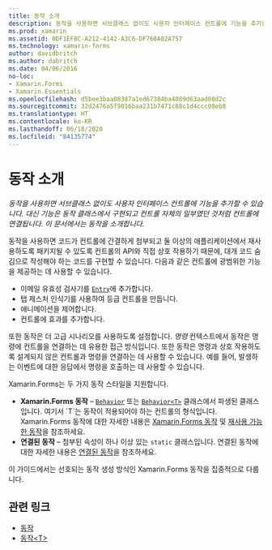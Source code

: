 ```yaml
---
title: 동작 소개
description: 동작을 사용하면 서브클래스 없이도 사용자 인터페이스 컨트롤에 기능을 추가할 수 있습니다. 대신 기능은 동작 클래스에서 구현되고 컨트롤 자체의 일부였던 것처럼 컨트롤에 연결됩니다. 이 문서에서는 동작을 소개합니다.
ms.prod: xamarin
ms.assetid: 0DF1EF8C-A212-4142-A3C6-DF760A82A757
ms.technology: xamarin-forms
author: davidbritch
ms.author: dabritch
ms.date: 04/06/2016
no-loc:
- Xamarin.Forms
- Xamarin.Essentials
ms.openlocfilehash: d5bee3baa08387a1ed67384ba4089d63aad08d2c
ms.sourcegitcommit: 32d2476a5f9016baa231b7471c88c1d4ccc08eb8
ms.translationtype: HT
ms.contentlocale: ko-KR
ms.lasthandoff: 06/18/2020
ms.locfileid: "84135774"
---
```

# <a name="introduction-to-behaviors"></a>동작 소개

_동작을 사용하면 서브클래스 없이도 사용자 인터페이스 컨트롤에 기능을 추가할 수 있습니다. 대신 기능은 동작 클래스에서 구현되고 컨트롤 자체의 일부였던 것처럼 컨트롤에 연결됩니다. 이 문서에서는 동작을 소개합니다._

동작을 사용하면 코드가 컨트롤에 간결하게 첨부되고 둘 이상의 애플리케이션에서 재사용하도록 패키지될 수 있도록 컨트롤의 API와 직접 상호 작용하기 때문에, 대개 코드 숨김으로 작성해야 하는 코드를 구현할 수 있습니다. 다음과 같은 컨트롤에 광범위한 기능을 제공하는 데 사용할 수 있습니다.

- 이메일 유효성 검사기를 [`Entry`](xref:Xamarin.Forms.Entry)에 추가합니다.
- 탭 제스처 인식기를 사용하여 등급 컨트롤을 만듭니다.
- 애니메이션을 제어합니다.
- 컨트롤에 효과를 추가합니다.

또한 동작은 더 고급 시나리오를 사용하도록 설정합니다. *명령* 컨텍스트에서 동작은 명령에 컨트롤을 연결하는 데 유용한 접근 방식입니다. 또한 동작은 명령과 상호 작용하도록 설계되지 않은 컨트롤과 명령을 연결하는 데 사용할 수 있습니다. 예를 들어, 발생하는 이벤트에 대한 응답에서 명령을 호출하는 데 사용할 수 있습니다.

Xamarin.Forms는 두 가지 동작 스타일을 지원합니다.

- **Xamarin.Forms 동작** – [`Behavior`](xref:Xamarin.Forms.Behavior) 또는 [`Behavior<T>`](xref:Xamarin.Forms.Behavior`1) 클래스에서 파생된 클래스입니다. 여기서 `T`는 동작이 적용되어야 하는 컨트롤의 형식입니다. Xamarin.Forms 동작에 대한 자세한 내용은 [Xamarin.Forms 동작](~/xamarin-forms/app-fundamentals/behaviors/creating.md) 및 [재사용 가능한 동작](~/xamarin-forms/app-fundamentals/behaviors/reusable/index.md)을 참조하세요.
- **연결된 동작** – 첨부된 속성이 하나 이상 있는 `static` 클래스입니다. 연결된 동작에 대한 자세한 내용은 [연결된 동작](~/xamarin-forms/app-fundamentals/behaviors/attached.md)을 참조하세요.

이 가이드에서는 선호되는 동작 생성 방식인 Xamarin.Forms 동작을 집중적으로 다룹니다.

## <a name="related-links"></a>관련 링크

- [동작](xref:Xamarin.Forms.Behavior)
- [동작&lt;T&gt;](xref:Xamarin.Forms.Behavior`1)
